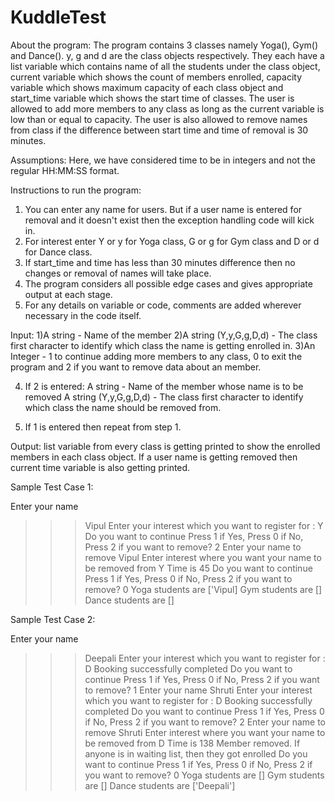 # KuddleTest

About the program:
The program contains 3 classes namely Yoga(), Gym() and Dance(). y, g and d are the class objects respectively.
They each have a list variable which contains name of all the students under the class object, current variable which shows the count of members enrolled, capacity variable which shows maximum capacity of each class object and start_time variable which shows the start time of classes.
The user is allowed to add more members to any class as long as the current variable is low than or equal to capacity.
The user is also allowed to remove names from class if the difference between start time and time of removal is 30 minutes.


Assumptions:
Here, we have considered time to be in integers and not the regular HH:MM:SS format.


Instructions to run the program:
1) You can enter any name for users. But if a user name is entered for removal and it doesn't exist then the exception handling code will kick in.
2) For interest enter Y or y for Yoga class, G or g for Gym class and D or d for Dance class.
3) If start_time and time has less than 30 minutes difference then no changes or removal of names will take place.
4) The program considers all possible edge cases and gives appropriate output at each stage.
5) For any details on variable or code, comments are added wherever necessary in the code itself.


Input:
1)A string - Name of the member
2)A string (Y,y,G,g,D,d) - The class first character to identify which class the name is getting enrolled in.
3)An Integer - 1 to continue adding more members to any class, 0 to exit the program and 2 if you want to remove data about an member.

4) If 2 is entered:
	A string - Name of the member whose name is to be removed
	A string (Y,y,G,g,D,d) - The class first character to identify which class the name should be removed from.

5) If 1 is entered then repeat from step 1.


Output:
list variable from every class is getting printed to show the enrolled members in each class object.
If a user name is getting removed then current time variable is also getting printed.


Sample Test Case 1:

Enter your name
>>>Vipul
Enter your interest which you want to register for :
>>>Y
Do you want to continue Press 1 if Yes, Press 0 if No, Press 2 if you want to remove?
>>>2
Enter your name to remove
>>>Vipul
Enter interest where you want your name to be removed from
>>>Y
Time is  45
Do you want to continue Press 1 if Yes, Press 0 if No, Press 2 if you want to remove?
>>>0
Yoga students are ['Vipul]
Gym students are []
Dance students are []


Sample Test Case 2:

Enter your name
>>>Deepali
Enter your interest which you want to register for :
>>>D
Booking successfully completed
Do you want to continue Press 1 if Yes, Press 0 if No, Press 2 if you want to remove?
>>>1
Enter your name
>>>Shruti
Enter your interest which you want to register for :
>>>D
Booking successfully completed
Do you want to continue Press 1 if Yes, Press 0 if No, Press 2 if you want to remove?
>>>2
Enter your name to remove
>>>Shruti
Enter interest where you want your name to be removed from
>>>D
Time is  138
Member removed. If anyone is in waiting list, then they got enrolled
Do you want to continue Press 1 if Yes, Press 0 if No, Press 2 if you want to remove?
>>>0
Yoga students are  []
Gym students are  []
Dance students are  ['Deepali']



